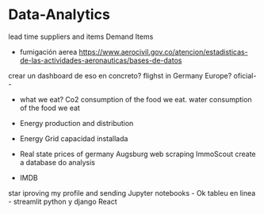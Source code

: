 # Data-Analytics


lead time suppliers and items
Demand Items


- fumigación aerea
https://www.aerocivil.gov.co/atencion/estadisticas-de-las-actividades-aeronauticas/bases-de-datos

crear un dashboard de eso en concreto? 
flighst in Germany Europe? oficial--


- what we eat?
Co2 consumption of the food we eat.
water consumption of the food we eat


- Energy production and distribution
- Energy Grid capacidad installada

- Real state prices of germany Augsburg web scraping ImmoScout create a database do analysis
- IMDB





star iproving my profile and sending 
Jupyter notebooks - Ok
tableu en linea - 
streamlit
python y django
React
